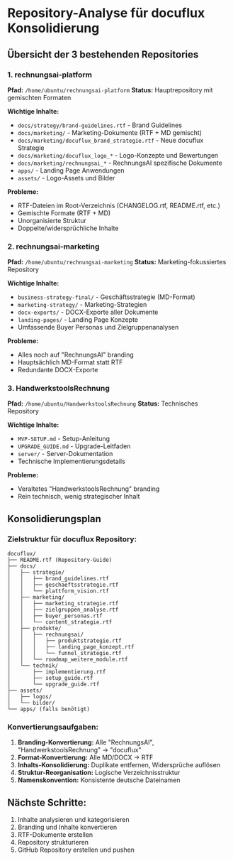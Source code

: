 # Repository-Analyse für docuflux Konsolidierung

## Übersicht der 3 bestehenden Repositories

### 1. rechnungsai-platform
**Pfad:** `/home/ubuntu/rechnungsai-platform`
**Status:** Hauptrepository mit gemischten Formaten

**Wichtige Inhalte:**
- `docs/strategy/brand-guidelines.rtf` - Brand Guidelines
- `docs/marketing/` - Marketing-Dokumente (RTF + MD gemischt)
- `docs/marketing/docuflux_brand_strategie.rtf` - Neue docuflux Strategie
- `docs/marketing/docuflux_logo_*` - Logo-Konzepte und Bewertungen
- `docs/marketing/rechnungsai_*` - RechnungsAI spezifische Dokumente
- `apps/` - Landing Page Anwendungen
- `assets/` - Logo-Assets und Bilder

**Probleme:**
- RTF-Dateien im Root-Verzeichnis (CHANGELOG.rtf, README.rtf, etc.)
- Gemischte Formate (RTF + MD)
- Unorganisierte Struktur
- Doppelte/widersprüchliche Inhalte

### 2. rechnungsai-marketing
**Pfad:** `/home/ubuntu/rechnungsai-marketing`
**Status:** Marketing-fokussiertes Repository

**Wichtige Inhalte:**
- `business-strategy-final/` - Geschäftsstrategie (MD-Format)
- `marketing-strategy/` - Marketing-Strategien
- `docx-exports/` - DOCX-Exporte aller Dokumente
- `landing-pages/` - Landing Page Konzepte
- Umfassende Buyer Personas und Zielgruppenanalysen

**Probleme:**
- Alles noch auf "RechnungsAI" branding
- Hauptsächlich MD-Format statt RTF
- Redundante DOCX-Exporte

### 3. HandwerkstoolsRechnung
**Pfad:** `/home/ubuntu/HandwerkstoolsRechnung`
**Status:** Technisches Repository

**Wichtige Inhalte:**
- `MVP-SETUP.md` - Setup-Anleitung
- `UPGRADE_GUIDE.md` - Upgrade-Leitfaden
- `server/` - Server-Dokumentation
- Technische Implementierungsdetails

**Probleme:**
- Veraltetes "HandwerkstoolsRechnung" branding
- Rein technisch, wenig strategischer Inhalt

## Konsolidierungsplan

### Zielstruktur für docuflux Repository:
```
docuflux/
├── README.rtf (Repository-Guide)
├── docs/
│   ├── strategie/
│   │   ├── brand_guidelines.rtf
│   │   ├── geschaeftsstrategie.rtf
│   │   └── plattform_vision.rtf
│   ├── marketing/
│   │   ├── marketing_strategie.rtf
│   │   ├── zielgruppen_analyse.rtf
│   │   ├── buyer_personas.rtf
│   │   └── content_strategie.rtf
│   ├── produkte/
│   │   ├── rechnungsai/
│   │   │   ├── produktstrategie.rtf
│   │   │   ├── landing_page_konzept.rtf
│   │   │   └── funnel_strategie.rtf
│   │   └── roadmap_weitere_module.rtf
│   └── technik/
│       ├── implementierung.rtf
│       ├── setup_guide.rtf
│       └── upgrade_guide.rtf
├── assets/
│   ├── logos/
│   └── bilder/
└── apps/ (falls benötigt)
```

### Konvertierungsaufgaben:
1. **Branding-Konvertierung:** Alle "RechnungsAI", "HandwerkstoolsRechnung" → "docuflux"
2. **Format-Konvertierung:** Alle MD/DOCX → RTF
3. **Inhalts-Konsolidierung:** Duplikate entfernen, Widersprüche auflösen
4. **Struktur-Reorganisation:** Logische Verzeichnisstruktur
5. **Namenskonvention:** Konsistente deutsche Dateinamen

## Nächste Schritte:
1. Inhalte analysieren und kategorisieren
2. Branding und Inhalte konvertieren
3. RTF-Dokumente erstellen
4. Repository strukturieren
5. GitHub Repository erstellen und pushen
